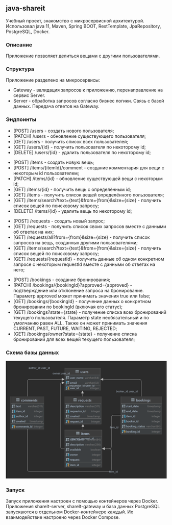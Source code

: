 <h2>java-shareit</h2>
<p>Учебный проект, знакомство с микросервисной архитектурой. <br/>Использовал java 11, Maven, Spring BOOT, RestTemplate, JpaRepository, PostgreSQL, Docker.<p>
<h3>Описание</h3>
<p>Приложение позволяет делиться вещами с другими пользователями.</p>
<h3>Структура</h3>
<p>Приложение разделено на микросервисы:</p>  
<p><ul><li>Gateway - валидация запросов к приложению, перенаправление на сервис Server.</li>
<li>Server - обработка запросов согласно бизнес логики. Связь с базой данных. Передача ответов на Gateway.</li></ul></p>
<h3>Эндпоинты</h3>
<p><ul>
<li>[POST] /users - создать нового пользователя;</li>
<li>[PATCH] /users - обновление существующего пользователя;</li>
<li>[GET] /users - получить список всех пользователей;</li>
<li>[GET] /users/{id} - получить пользователя по некоторому id;</li>
<li>[DELETE] /users/{id} - удалить пользователя по некоторому id;</li>
</ul></p>
<p><ul>
<li>[POST] /items - создать новую вещь;</li>
<li>[POST] /items/{itemId}/comment - создание комментария для вещи с некоторым id пользователем;</li>
<li>[PATCH] /items/{id} - обновление существующей вещи с некоторым id;</li>
<li>[GET] /items/{id} - получить вещь с определённым id;</li>
<li>[GET] /items - получить список вещей определённого пользователя;</li>
<li>[GET] /items/search?text={text}&from={from}&size={size} - получить список вещей по поисковому запросу;</li>
<li>[DELETE] /items/{id} - удалить вещь по некоторому id;</li>
</ul></p>
<p><ul>
<li>[POST] /requests - создать новый запрос;</li>
<li>[GET] /requests - получить список своих запросов вместе с данными об ответах на них;</li>
<li>[GET] /requests/all?from={from}&size={size} - получить список запросов на вещь, созданных другими пользователями;</li>
<li>[GET] /items/search?text={text}&from={from}&size={size} - получить список вещей по поисковому запросу;</li>
<li>[GET] /requests/{requestId} - получить данные об одном конкретном запросе с некоторым requestId вместе с данными об ответах на него;</li>
</ul></p>
<p><ul>
<li>[POST] /bookings - создание бронирования;</li>
<li>[PATCH] /bookings/{bookingId}?approved={approved} - подтверждение или отклонение запроса на бронирование. Параметр approved может принимать значения true или false;</li>
<li>[GET] /bookings/{bookingId} - получение данных о конкретном бронировании по bookingId (включая его статус);</li>
<li>[GET] /bookings?state={state} - получение списка всех бронирований текущего пользователя. Параметр state необязательный и по умолчанию равен ALL. Также он может принимать значения CURRENT, PAST, FUTURE, WAITING, REJECTED;</li>
<li>[GET] /bookings/owner?state={state} - получение списка бронирований для всех вещей текущего пользователя;</li>
</ul></p>
<h3>Схема базы данных</h3>
<p><img src="https://github.com/Konstakox/java-shareit/blob/main/postgres_shareit.png"/></p>
<h3>Запуск</h3>
<p>Запуск приложения настроен с помощью контейнеров через Docker. Приложения shareIt-server, shareIt-gateway и база данных PostgreSQL запускаются в отдельном Docker-контейнере каждый. Их взаимодействие настроено через Docker Compose.</p>

